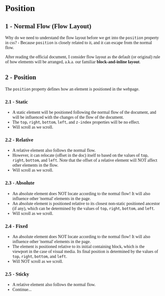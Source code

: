 <body style="font-family: serif"></body>

# Position

## 1 - Normal Flow (Flow Layout)

Why do we need to understand the flow layout before we get into the `position` property in css? - Because `position` is
closely related to it, and it can escape from the normal flow.

After reading the official document, I consider flow layout as the default (or original) rule of how elements will be
arranged, a.k.a. our familiar **block-and-inline layout**.

## 2 - Position

The `position` property defines how an element is positioned in the webpage.

### 2.1 - Static

* A static element will be positioned following the normal flow of the document, and will be influenced with the changes
  of the flow of the document.
* The `top`, `right`, `bottom`, `left`, and `z-index` properties will be no effect.
* Will scroll as we scroll.

### 2.2 - Relative

* A relative element also follows the normal flow.
* However, it can relocate (offset in the doc) itself to based on the values of `top`, `right`, `bottom`, and `left`.
  Note that the offset of a relative element will NOT affect other elements in the flow.
* Will scroll as we scroll.

### 2.3 - Absolute

* An absolute element does NOT locate according to the normal flow! It will also influence other 'normal' elements in
  the page.
* An absolute element is positioned relative to its closest non-static positioned ancestor (if any), which can be determined by the
  values of `top`, `right`, `bottom`, and `left`.
* Will scroll as we scroll.

### 2.4 - Fixed

* An absolute element does NOT locate according to the normal flow! It will also influence other 'normal' elements in
  the page.
* The element is positioned relative to its initial containing block, which is the viewport in the case of visual media.
  Its final position is determined by the values of `top`, `right`, `bottom`, and `left`.
* Will NOT scroll as we scroll.

### 2.5 - Sticky
* A relative element also follows the normal flow.
* Continue...